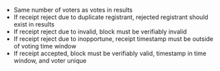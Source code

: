* Same number of voters as votes in results
* If receipt reject due to duplicate registrant, rejected registrant should exist in results
* If receipt reject due to invalid, block must be verifiably invalid
* If receipt reject due to inopportune, receipt timestamp must be outside of voting time window
* If receipt accepted, block must be verifiably valid, timestamp in time window, and voter unique
